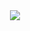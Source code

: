 <div align="center">
    <a href="https://spotify-github-profile.vercel.app/api/view?uid=12179186620&redirect=true">
      <img src="https://spotify-github-profile.vercel.app/api/view?uid=12179186620&cover_image=true&theme=default&show_offline=true&background_color=121212"/>
    </a>
</div>

<!--![Minhas últimas palavras serão, filé miau](https://myoctocat.com/assets/images/base-octocat.svg)-->
<!--[![spotify-github-profile](https://spotify-github-profile.vercel.app/api/view?uid=12179186620&cover_image=true&theme=default&show_offline=true&background_color=121212)](https://spotify-github-profile.vercel.app/api/view?uid=12179186620&redirect=true)-->
<!--![Minhas últimas palavras serão, filé miau](https://myoctocat.com/assets/images/base-octocat.svg)-->
